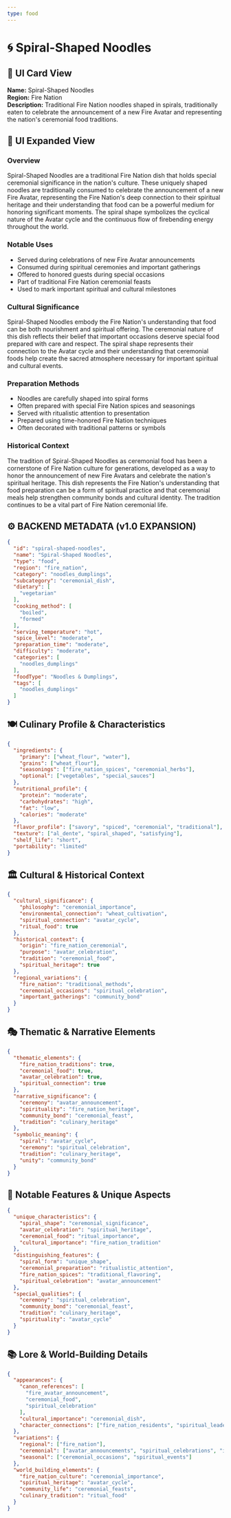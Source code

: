 ```yaml
---
type: food
---
```


# 🌀 Spiral-Shaped Noodles

## 🎴 UI Card View

**Name:** Spiral-Shaped Noodles  
**Region:** Fire Nation  
**Description:** Traditional Fire Nation noodles shaped in spirals, traditionally eaten to celebrate the announcement of a new Fire Avatar and representing the nation's ceremonial food traditions.

## 📖 UI Expanded View

### Overview
Spiral-Shaped Noodles are a traditional Fire Nation dish that holds special ceremonial significance in the nation's culture. These uniquely shaped noodles are traditionally consumed to celebrate the announcement of a new Fire Avatar, representing the Fire Nation's deep connection to their spiritual heritage and their understanding that food can be a powerful medium for honoring significant moments. The spiral shape symbolizes the cyclical nature of the Avatar cycle and the continuous flow of firebending energy throughout the world.

### Notable Uses
- Served during celebrations of new Fire Avatar announcements
- Consumed during spiritual ceremonies and important gatherings
- Offered to honored guests during special occasions
- Part of traditional Fire Nation ceremonial feasts
- Used to mark important spiritual and cultural milestones

### Cultural Significance
Spiral-Shaped Noodles embody the Fire Nation's understanding that food can be both nourishment and spiritual offering. The ceremonial nature of this dish reflects their belief that important occasions deserve special food prepared with care and respect. The spiral shape represents their connection to the Avatar cycle and their understanding that ceremonial foods help create the sacred atmosphere necessary for important spiritual and cultural events.

### Preparation Methods
- Noodles are carefully shaped into spiral forms
- Often prepared with special Fire Nation spices and seasonings
- Served with ritualistic attention to presentation
- Prepared using time-honored Fire Nation techniques
- Often decorated with traditional patterns or symbols

### Historical Context
The tradition of Spiral-Shaped Noodles as ceremonial food has been a cornerstone of Fire Nation culture for generations, developed as a way to honor the announcement of new Fire Avatars and celebrate the nation's spiritual heritage. This dish represents the Fire Nation's understanding that food preparation can be a form of spiritual practice and that ceremonial meals help strengthen community bonds and cultural identity. The tradition continues to be a vital part of Fire Nation ceremonial life.

## ⚙️ BACKEND METADATA (v1.0 EXPANSION)
```json
{
  "id": "spiral-shaped-noodles",
  "name": "Spiral-Shaped Noodles",
  "type": "food",
  "region": "fire_nation",
  "category": "noodles_dumplings",
  "subcategory": "ceremonial_dish",
  "dietary": [
    "vegetarian"
  ],
  "cooking_method": [
    "boiled",
    "formed"
  ],
  "serving_temperature": "hot",
  "spice_level": "moderate",
  "preparation_time": "moderate",
  "difficulty": "moderate",
  "categories": [
    "noodles_dumplings"
  ],
  "foodType": "Noodles & Dumplings",
  "tags": [
    "noodles_dumplings"
  ]
}
```

## 🍽️ Culinary Profile & Characteristics
```json
{
  "ingredients": {
    "primary": ["wheat_flour", "water"],
    "grains": ["wheat_flour"],
    "seasonings": ["fire_nation_spices", "ceremonial_herbs"],
    "optional": ["vegetables", "special_sauces"]
  },
  "nutritional_profile": {
    "protein": "moderate",
    "carbohydrates": "high",
    "fat": "low",
    "calories": "moderate"
  },
  "flavor_profile": ["savory", "spiced", "ceremonial", "traditional"],
  "texture": ["al_dente", "spiral_shaped", "satisfying"],
  "shelf_life": "short",
  "portability": "limited"
}
```

## 🏛️ Cultural & Historical Context
```json
{
  "cultural_significance": {
    "philosophy": "ceremonial_importance",
    "environmental_connection": "wheat_cultivation",
    "spiritual_connection": "avatar_cycle",
    "ritual_food": true
  },
  "historical_context": {
    "origin": "fire_nation_ceremonial",
    "purpose": "avatar_celebration",
    "tradition": "ceremonial_food",
    "spiritual_heritage": true
  },
  "regional_variations": {
    "fire_nation": "traditional_methods",
    "ceremonial_occasions": "spiritual_celebration",
    "important_gatherings": "community_bond"
  }
}
```

## 🎭 Thematic & Narrative Elements
```json
{
  "thematic_elements": {
    "fire_nation_traditions": true,
    "ceremonial_food": true,
    "avatar_celebration": true,
    "spiritual_connection": true
  },
  "narrative_significance": {
    "ceremony": "avatar_announcement",
    "spirituality": "fire_nation_heritage",
    "community_bond": "ceremonial_feast",
    "tradition": "culinary_heritage"
  },
  "symbolic_meaning": {
    "spiral": "avatar_cycle",
    "ceremony": "spiritual_celebration",
    "tradition": "culinary_heritage",
    "unity": "community_bond"
  }
}
```

## 🌟 Notable Features & Unique Aspects
```json
{
  "unique_characteristics": {
    "spiral_shape": "ceremonial_significance",
    "avatar_celebration": "spiritual_heritage",
    "ceremonial_food": "ritual_importance",
    "cultural_importance": "fire_nation_tradition"
  },
  "distinguishing_features": {
    "spiral_form": "unique_shape",
    "ceremonial_preparation": "ritualistic_attention",
    "fire_nation_spices": "traditional_flavoring",
    "spiritual_celebration": "avatar_announcement"
  },
  "special_qualities": {
    "ceremony": "spiritual_celebration",
    "community_bond": "ceremonial_feast",
    "tradition": "culinary_heritage",
    "spirituality": "avatar_cycle"
  }
}
```

## 📚 Lore & World-Building Details
```json
{
  "appearances": {
    "canon_references": [
      "fire_avatar_announcement",
      "ceremonial_food",
      "spiritual_celebration"
    ],
    "cultural_importance": "ceremonial_dish",
    "character_connections": ["fire_nation_residents", "spiritual_leaders"]
  },
  "variations": {
    "regional": ["fire_nation"],
    "ceremonial": ["avatar_announcements", "spiritual_celebrations", "important_gatherings"],
    "seasonal": ["ceremonial_occasions", "spiritual_events"]
  },
  "world_building_elements": {
    "fire_nation_culture": "ceremonial_importance",
    "spiritual_heritage": "avatar_cycle",
    "community_life": "ceremonial_feasts",
    "culinary_tradition": "ritual_food"
  }
}
```